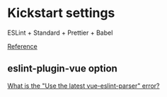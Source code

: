 # Kickstart settings

ESLint + Standard + Prettier + Babel

[Reference](https://medium.com/today-i-learned-chai/setting-up-eslint-standard-prettier-babel-for-my-hapi-js-starter-project-4b8545e0162b)

## eslint-plugin-vue option

[What is the "Use the latest vue-eslint-parser" error?](https://github.com/vuejs/eslint-plugin-vue#what-is-the-use-the-latest-vue-eslint-parser-error)
